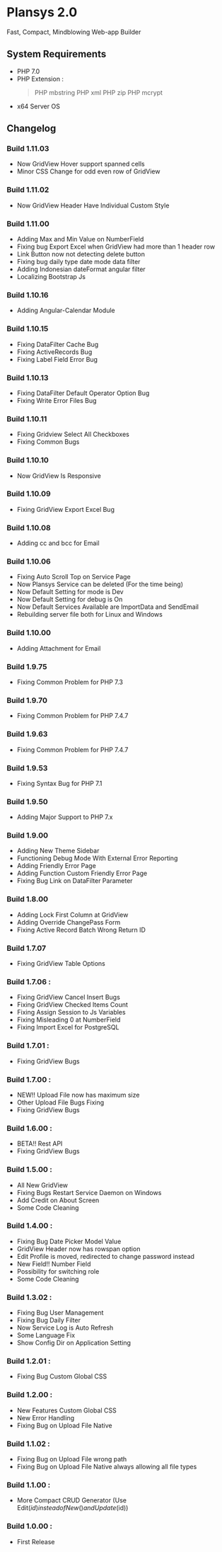 
# Plansys 2.0

Fast, Compact, Mindblowing Web-app Builder

## System Requirements

- PHP 7.0
- PHP Extension :
  > PHP mbstring
  > PHP xml
  > PHP zip
  > PHP mcrypt
- x64 Server OS

## Changelog

### Build 1.11.03 ###
- Now GridView Hover support spanned cells
- Minor CSS Change for odd even row of GridView

### Build 1.11.02 ###
- Now GridView Header Have Individual Custom Style

### Build 1.11.00 ###
- Adding Max and Min Value on NumberField
- Fixing bug Export Excel when GridView had more than 1 header row
- Link Button now not detecting delete button
- Fixing bug daily type date mode data filter
- Adding Indonesian dateFormat angular filter
- Localizing Bootstrap Js

### Build 1.10.16 ###
- Adding Angular-Calendar Module

### Build 1.10.15 ###
- Fixing DataFilter Cache Bug
- Fixing ActiveRecords Bug
- Fixing Label Field Error Bug

### Build 1.10.13 ###
- Fixing DataFilter Default Operator Option Bug
- Fixing Write Error Files Bug

### Build 1.10.11 ###
- Fixing Gridview Select All Checkboxes
- Fixing Common Bugs

### Build 1.10.10 ###
- Now GridView Is Responsive

### Build 1.10.09 ###
- Fixing GridView Export Excel Bug

### Build 1.10.08 ###
- Adding cc and bcc for Email

### Build 1.10.06 ###
- Fixing Auto Scroll Top on Service Page
- Now Plansys Service can be deleted (For the time being)
- Now Default Setting for mode is Dev
- Now Default Setting for debug is On
- Now Default Services Available are ImportData and SendEmail
- Rebuilding server file both for Linux and Windows

### Build 1.10.00 ###
- Adding Attachment for Email

### Build 1.9.75 ###
- Fixing Common Problem for PHP 7.3

### Build 1.9.70 ###
- Fixing Common Problem for PHP 7.4.7

### Build 1.9.63 ###
- Fixing Common Problem for PHP 7.4.7

### Build 1.9.53 ###
- Fixing Syntax Bug for PHP 7.1

### Build 1.9.50 ###
- Adding Major Support to PHP 7.x

### Build 1.9.00 ###
- Adding New Theme Sidebar
- Functioning Debug Mode With External Error Reporting
- Adding Friendly Error Page
- Adding Function Custom Friendly Error Page
- Fixing Bug Link on DataFilter Parameter

### Build 1.8.00
- Adding Lock First Column at GridView
- Adding Override ChangePass Form
- Fixing Active Record Batch Wrong Return ID

### Build 1.7.07
- Fixing GridView Table Options

### Build 1.7.06 :
- Fixing GridView Cancel Insert Bugs
- Fixing GridView Checked Items Count
- Fixing Assign Session to Js Variables
- Fixing Misleading 0 at NumberField
- Fixing Import Excel for PostgreSQL

### Build 1.7.01 :
- Fixing GridView Bugs

### Build 1.7.00 :
- NEW!! Upload File now has maximum size
- Other Upload File Bugs Fixing
- Fixing GridView Bugs

### Build 1.6.00 :
- BETA!! Rest API
- Fixing GridView Bugs

### Build 1.5.00 :
- All New GridView
- Fixing Bugs Restart Service Daemon on Windows
- Add Credit on About Screen
- Some Code Cleaning

### Build 1.4.00 :
- Fixing Bug Date Picker Model Value
- GridView Header now has rowspan option
- Edit Profile is moved, redirected to change password instead
- New Field!! Number Field 
- Possibility for switching role
- Some Code Cleaning

### Build 1.3.02 :
- Fixing Bug User Management
- Fixing Bug Daily Filter
- Now Service Log is Auto Refresh
- Some Language Fix
- Show Config Dir on Application Setting

### Build 1.2.01 :
- Fixing Bug Custom Global CSS

### Build 1.2.00 :
- New Features Custom Global CSS
- New Error Handling
- Fixing Bug on Upload File Native

### Build 1.1.02 :
- Fixing Bug on Upload File wrong path
- Fixing Bug on Upload File Native always allowing all file types

### Build 1.1.00 :
- More Compact CRUD Generator (Use Edit($id) instead of New() and Update($id))

### Build 1.0.00 :
- First Release
